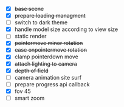 - [x] ~~base scene~~
- [x] ~~prepare loading managment~~
- [ ] switch to dark theme
- [x] handle model size according to view size
- [ ] static render
- [x] ~~pointermove minor rotation~~
- [x] ~~ease onpointermove rotation~~
- [x] clamp pointerdown move
- [x] ~~attach lighting to camera~~
- [x] ~~depth of field~~
- [ ] camera animation site surf
- [ ] prepare progress api callback
- [x] fov 45
- [ ] smart zoom